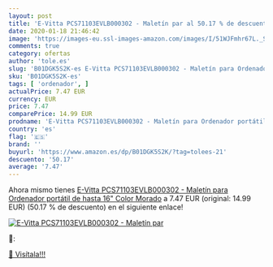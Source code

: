 ```yaml
---
layout: post
title: 'E-Vitta PCS71103EVLB000302 - Maletín par al 50.17 % de descuento'
date: 2020-01-18 21:46:42
image: 'https://images-eu.ssl-images-amazon.com/images/I/51WJFmhr67L._SL400_.jpg'
comments: true
category: ofertas
author: 'tole.es'
slug: 'B01DGK5S2K-es E-Vitta PCS71103EVLB000302 - Maletín para Ordenador...'
sku: 'B01DGK5S2K-es'
tags: [ 'ordenador', ]
actualPrice: 7.47 EUR
currency: EUR
price: 7.47
comparePrice: 14.99 EUR
prodname: 'E-Vitta PCS71103EVLB000302 - Maletín para Ordenador portátil de hasta 16"  Color Morado'
country: 'es'
flag: '🇪🇸'
brand: ''
buyurl: 'https://www.amazon.es/dp/B01DGK5S2K/?tag=tolees-21'
descuento: '50.17'
average: '7.47'
---
```


Ahora mismo tienes [E-Vitta PCS71103EVLB000302 - Maletín para Ordenador portátil de hasta 16"  Color Morado](https://www.amazon.es/dp/B01DGK5S2K/?tag=tolees-21) a 7.47 EUR (original: 14.99 EUR) (50.17 %  de descuento) en el siguiente enlace!

[![E-Vitta PCS71103EVLB000302 - Maletín par](https://images-eu.ssl-images-amazon.com/images/I/51WJFmhr67L._SL400_.jpg)](https://www.amazon.es/dp/B01DGK5S2K/?tag=tolees-21)

🔎:


[🛒 Visítala!!!](https://www.amazon.es/dp/B01DGK5S2K/?tag=tolees-21)
